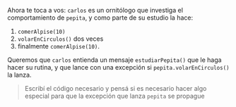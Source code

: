 Ahora te toca a vos: `carlos` es un ornitólogo que investiga el comportamiento de `pepita`, y como parte de su estudio la hace:

1. `comerAlpise(10)`
2. `volarEnCirculos()`  dos veces 
3. finalmente `comerAlpise(10)`. 

Queremos que `carlos` entienda un mensaje `estudiarPepita()` que le haga hacer su rutina, y que lance con una excepción si `pepita.volarEnCirculos()` la lanza.
 
> Escribí el código necesario y pensá si es necesario hacer algo especial para que la excepción que lanza `pepita` se propague

